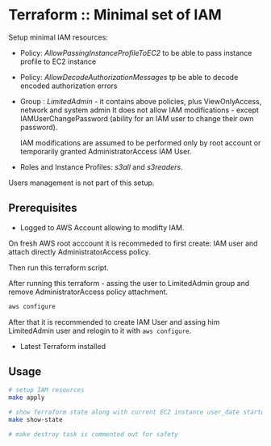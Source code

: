 # Terraform :: Minimal set of IAM

Setup minimal IAM resources:

* Policy: _AllowPassingInstanceProfileToEC2_ to be able to pass instance profile to EC2 instance

* Policy: _AllowDecodeAuthorizationMessages_ tp be able to decode encoded authorization errors

* Group : _LimitedAdmin_ - it contains above policies, plus ViewOnlyAccess, network and system admin
  It does not allow IAM modifications - except IAMUserChangePassword (ability for an IAM user to change their own password).

  IAM modifications are assumed to be performed only by root account or temporarily granted AdministratorAccess IAM User.

* Roles and Instance Profiles: _s3all_ and _s3readers_.

Users management is not part of this setup.

## Prerequisites

* Logged to AWS Account allowing to modifty IAM.

On fresh AWS root acccount it is recommeded to first create: IAM user and attach directly AdministratorAccess policy.

Then run this terraform script.

After running this terraform - assing the user to LimitedAdmin group and remove AdministratorAccess policy attachment.

```bash
aws configure
```

After that it is recommended to create IAM User and assing him LimitedAdmin user and relogin to it with `aws configure`.

* Latest Terraform installed

## Usage

```bash
# setup IAM resources
make apply

# show Terraform state along with current EC2 instance user_date startup script
make show-state

# make destroy task is commented out for safety
```
